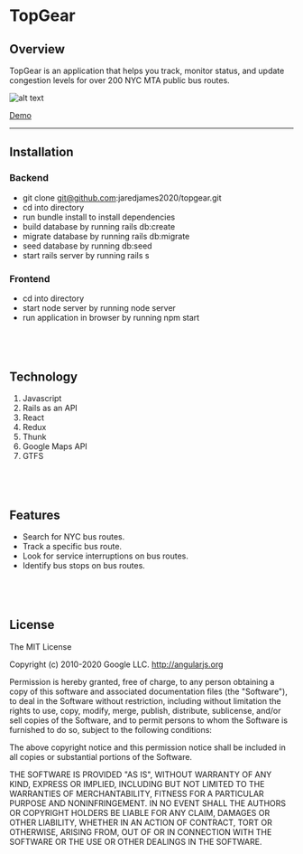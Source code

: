 # TopGear

## Overview

TopGear is an application that helps you track, monitor status, and update congestion levels for over 200 NYC MTA public bus routes.

![alt text](https://media.giphy.com/media/BuWyCEWoQizBQC1ZtZ/giphy.gif)

[Demo](https://vimeo.com/468783517)
<br/>

---

## Installation

### Backend

- git clone git@github.com:jaredjames2020/topgear.git
- cd into directory
- run bundle install to install dependencies
- build database by running rails db:create
- migrate database by running rails db:migrate
- seed database by running db:seed
- start rails server by running rails s

### Frontend

- cd into directory
- start node server by running node server
- run application in browser by running npm start

## <br/>

## Technology

1. Javascript
2. Rails as an API
3. React
4. Redux
5. Thunk
6. Google Maps API
7. GTFS

## <br/>

## Features

- Search for NYC bus routes.
- Track a specific bus route.
- Look for service interruptions on bus routes.
- Identify bus stops on bus routes.

## <br/>

## License

The MIT License

Copyright (c) 2010-2020 Google LLC. http://angularjs.org

Permission is hereby granted, free of charge, to any person obtaining a copy
of this software and associated documentation files (the "Software"), to deal
in the Software without restriction, including without limitation the rights
to use, copy, modify, merge, publish, distribute, sublicense, and/or sell
copies of the Software, and to permit persons to whom the Software is
furnished to do so, subject to the following conditions:

The above copyright notice and this permission notice shall be included in
all copies or substantial portions of the Software.

THE SOFTWARE IS PROVIDED "AS IS", WITHOUT WARRANTY OF ANY KIND, EXPRESS OR
IMPLIED, INCLUDING BUT NOT LIMITED TO THE WARRANTIES OF MERCHANTABILITY,
FITNESS FOR A PARTICULAR PURPOSE AND NONINFRINGEMENT. IN NO EVENT SHALL THE
AUTHORS OR COPYRIGHT HOLDERS BE LIABLE FOR ANY CLAIM, DAMAGES OR OTHER
LIABILITY, WHETHER IN AN ACTION OF CONTRACT, TORT OR OTHERWISE, ARISING FROM,
OUT OF OR IN CONNECTION WITH THE SOFTWARE OR THE USE OR OTHER DEALINGS IN
THE SOFTWARE.

## <br/>
